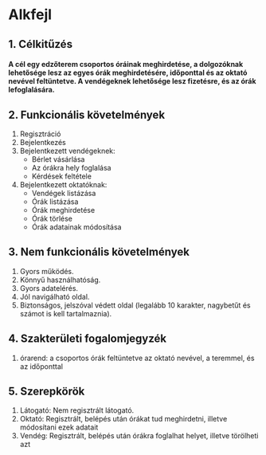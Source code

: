 # Alkfejl
## 1. Célkitűzés
#### A cél egy edzőterem csoportos óráinak meghirdetése, a dolgozóknak lehetősége lesz az egyes órák meghirdetésére, időponttal és az oktató nevével feltüntetve. A vendégeknek lehetősége lesz fizetésre, és az órák lefoglalására.
## 2. Funkcionális követelmények
1.	Regisztráció
2.	Bejelentkezés
3.	Bejelentkezett vendégeknek:
    - Bérlet vásárlása
    -	Az órákra hely foglalása
    - Kérdések feltétele
4.	Bejelentkezett oktatóknak:
    -	Vendégek listázása
    -	Órák listázása
    -	Órák meghirdetése
    - Órák törlése
    - Órák adatainak módosítása
## 3.	Nem funkcionális követelmények
1.	Gyors működés.
2.	Könnyű használhatóság. 
3.	Gyors adatelérés.
4.	Jól navigálható oldal.
5.	Biztonságos, jelszóval védett oldal (legalább 10 karakter, nagybetűt és számot is kell tartalmaznia).
## 4. Szakterületi fogalomjegyzék
1.	órarend: a csoportos órák feltüntetve az oktató nevével, a teremmel, és az időponttal
## 5. Szerepkörök
1.	Látogató: Nem regisztrált látogató.
2.	Oktató: Regisztrált, belépés után órákat tud meghirdetni, illetve módosítani ezek adatait
3.	Vendég: Regisztrált, belépés után órákra foglalhat helyet, illetve törölheti azt
